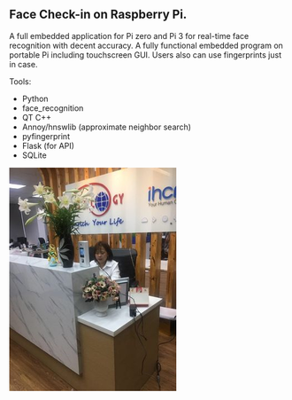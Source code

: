 ## Face Check-in on Raspberry Pi.

A full embedded application for Pi zero and Pi 3 for real-time face recognition with decent accuracy. A fully functional
embedded program on portable Pi including touchscreen GUI. Users also can use fingerprints just in case.

Tools:

- Python
- face_recognition
- QT C++
- Annoy/hnswlib (approximate neighbor search)
- pyfingerprint
- Flask  (for API)
- SQLite

![Logo](image.png)
